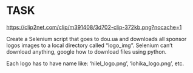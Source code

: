 # TASK

https://clip2net.com/clip/m391408/3d702-clip-372kb.png?nocache=1

Create a Selenium script that goes to dou.ua and downloads all sponsor logos images to a local directory called “logo_img”. Selenium can’t download anything, google how to download files using python.

Each logo has to have name like: ‘hilel_logo.png’, ‘lohika_logo.png’, etc.
